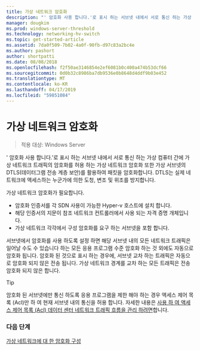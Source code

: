 ```yaml
---
title: 가상 네트워크 암호화
description: "' 암호화 사용 합니다.'로 표시 하는 서브넷 내에서 서로 통신 하는 가상 컴퓨터 간에 가상 네트워크 트래픽의 암호화를 허용 하는 가상 네트워크 암호화"
manager: dougkim
ms.prod: windows-server-threshold
ms.technology: networking-hv-switch
ms.topic: get-started-article
ms.assetid: 7da0f509-7b02-4a0f-90fb-d97c83a2bc4e
ms.author: pashort
author: shortpatti
ms.date: 08/08/2018
ms.openlocfilehash: f2f50ae3146854e2ef6081b0c400a474b53dcf66
ms.sourcegitcommit: 0d0b32c8986ba7db9536e0b8648d4ddf9b03e452
ms.translationtype: MT
ms.contentlocale: ko-KR
ms.lasthandoff: 04/17/2019
ms.locfileid: "59851084"
---
```

# <a name="virtual-network-encryption"></a>가상 네트워크 암호화

>적용 대상: Windows Server

' 암호화 사용 합니다.'로 표시 하는 서브넷 내에서 서로 통신 하는 가상 컴퓨터 간에 가상 네트워크 트래픽의 암호화를 허용 하는 가상 네트워크 암호화 또한 가상 서브넷의 DTLS(데이터그램 전송 계층 보안)를 활용하여 패킷을 암호화합니다. DTLS는 실제 네트워크에 액세스하는 누군가에 의한 도청, 변조 및 위조를 방지합니다.

가상 네트워크 암호화가 필요합니다.
- 암호화 인증서를 각 SDN 사용이 가능한 Hyper-v 호스트에 설치 합니다.
- 해당 인증서의 지문이 참조 네트워크 컨트롤러에서 사용 되는 자격 증명 개체입니다.
- 가상 네트워크 각각에서 구성 암호화를 요구 하는 서브넷을 포함 합니다.

서브넷에서 암호화를 사용 하도록 설정 하면 해당 서브넷 내의 모든 네트워크 트래픽은 일어날 수도 수 있습니다 하는 모든 응용 프로그램 수준 암호화 하는 것 외에도 자동으로 암호화 됩니다.  암호화 된 것으로 표시 하는 경우에, 서브넷 교차 하는 트래픽은 자동으로 암호화 되지 않은 전송 됩니다. 가상 네트워크 경계를 교차 하는 모든 트래픽은 전송 암호화 되지 않은 합니다.

>[!TIP]
>암호화 된 서브넷에만 통신 하도록 응용 프로그램을 제한 해야 하는 경우 액세스 제어 목록 (Acl)만 하 여 현재 서브넷 내의 통신을 허용 합니다. 자세한 내용은 [사용 하 여 액세스 제어 목록 (Acl) 데이터 센터 네트워크 트래픽 흐름을 관리 하려면](https://docs.microsoft.com/windows-server/networking/sdn/manage/use-acls-for-traffic-flow)합니다.

### <a name="next-steps"></a>다음 단계

[가상 네트워크에 대 한 암호화 구성](https://docs.microsoft.com/windows-server/networking/sdn/vnet-encryption/sdn-config-vnet-encryption)

